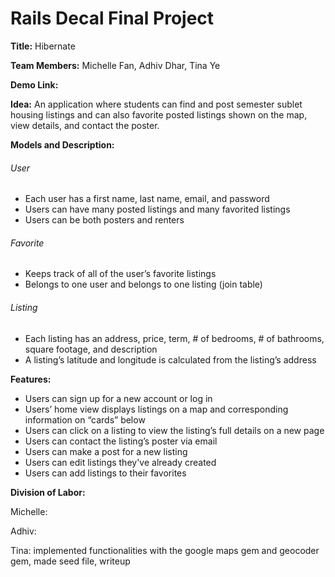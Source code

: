 # Rails Decal Final Project

**Title:** Hibernate

**Team Members:** Michelle Fan, Adhiv Dhar, Tina Ye

**Demo Link:**

**Idea:** An application where students can find and post semester sublet housing listings and can also favorite posted listings shown on the map, view details, and contact the poster.  
  
  
**Models and Description:**
###### User
* Each user has a first name, last name, email, and password
* Users can have many posted listings and many favorited listings
* Users can be both posters and renters

###### Favorite
* Keeps track of all of the user’s favorite listings
* Belongs to one user and belongs to one listing (join table)

###### Listing
* Each listing has an address, price, term, # of bedrooms, # of bathrooms, square footage, and description
* A listing’s latitude and longitude is calculated from the listing’s address  
  
  
**Features:**
* Users can sign up for a new account or log in
* Users’ home view displays listings on a map and corresponding information on “cards” below
* Users can click on a listing to view the listing’s full details on a new page
* Users can contact the listing’s poster via email
* Users can make a post for a new listing
* Users can edit listings they've already created
* Users can add listings to their favorites  
  
  
**Division of Labor:**

Michelle:

Adhiv: 

Tina: implemented functionalities with the google maps gem and geocoder gem, made seed file, writeup
